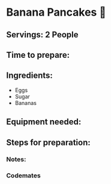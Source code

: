 # Banana Pancakes 🥞 

## Servings: 2 People

## Time to prepare: 

## Ingredients:
- Eggs
- Sugar
- Bananas

## Equipment needed:



## Steps for preparation:



### Notes:



### Codemates #
